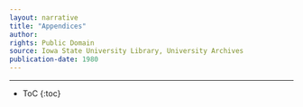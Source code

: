 ```yaml
---
layout: narrative
title: "Appendices"
author:
rights: Public Domain
source: Iowa State University Library, University Archives
publication-date: 1980 
---
```


---

* ToC
{:toc}